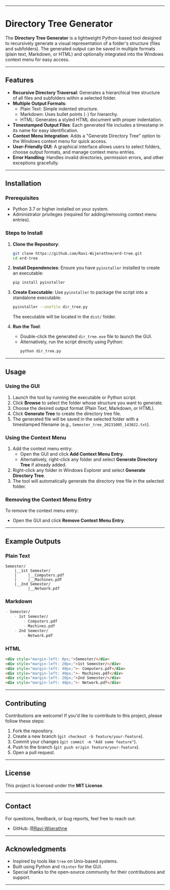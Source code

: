 
---

# Directory Tree Generator

The **Directory Tree Generator** is a lightweight Python-based tool designed to recursively generate a visual representation of a folder's structure (files and subfolders). The generated output can be saved in multiple formats (plain text, Markdown, or HTML) and optionally integrated into the Windows context menu for easy access.

---

## Features

- **Recursive Directory Traversal**: Generates a hierarchical tree structure of all files and subfolders within a selected folder.
- **Multiple Output Formats**:
  - Plain Text: Simple indented structure.
  - Markdown: Uses bullet points (`-`) for hierarchy.
  - HTML: Generates a styled HTML document with proper indentation.
- **Timestamped Output Files**: Each generated file includes a timestamp in its name for easy identification.
- **Context Menu Integration**: Adds a "Generate Directory Tree" option to the Windows context menu for quick access.
- **User-Friendly GUI**: A graphical interface allows users to select folders, choose output formats, and manage context menu entries.
- **Error Handling**: Handles invalid directories, permission errors, and other exceptions gracefully.

---

## Installation

### Prerequisites
- Python 3.7 or higher installed on your system.
- Administrator privileges (required for adding/removing context menu entries).

### Steps to Install

1. **Clone the Repository**:
   ```bash
   git clone https://github.com/Ravi-Wijerathne/erd-tree.git
   cd erd-tree
   ```

2. **Install Dependencies**:
   Ensure you have `pyinstaller` installed to create an executable:
   ```bash
   pip install pyinstaller
   ```

3. **Create Executable**:
   Use `pyinstaller` to package the script into a standalone executable:
   ```bash
   pyinstaller --onefile dir_tree.py
   ```
   The executable will be located in the `dist/` folder.

4. **Run the Tool**:
   - Double-click the generated `dir_tree.exe` file to launch the GUI.
   - Alternatively, run the script directly using Python:
     ```bash
     python dir_tree.py
     ```

---

## Usage

### Using the GUI
1. Launch the tool by running the executable or Python script.
2. Click **Browse** to select the folder whose structure you want to generate.
3. Choose the desired output format (Plain Text, Markdown, or HTML).
4. Click **Generate Tree** to create the directory tree file.
5. The generated file will be saved in the selected folder with a timestamped filename (e.g., `Semester_tree_20231005_143022.txt`).

### Using the Context Menu
1. Add the context menu entry:
   - Open the GUI and click **Add Context Menu Entry**.
   - Alternatively, right-click any folder and select **Generate Directory Tree** if already added.
2. Right-click any folder in Windows Explorer and select **Generate Directory Tree**.
3. The tool will automatically generate the directory tree file in the selected folder.

### Removing the Context Menu Entry
To remove the context menu entry:
- Open the GUI and click **Remove Context Menu Entry**.

---

## Example Outputs

### Plain Text
```
Semester/
    |__1st Semester/
    |     |__Computers.pdf
    |     |__Machines.pdf
    |__2nd Semester/
          |__Network.pdf
```

### Markdown
```markdown
- Semester/
    - 1st Semester/
        - Computers.pdf
        - Machines.pdf
    - 2nd Semester/
        - Network.pdf
```

### HTML
```html
<div style="margin-left: 0px;">Semester/</div>
<div style="margin-left: 20px;">1st Semester/</div>
<div style="margin-left: 40px;">- Computers.pdf</div>
<div style="margin-left: 40px;">- Machines.pdf</div>
<div style="margin-left: 20px;">2nd Semester/</div>
<div style="margin-left: 40px;">- Network.pdf</div>
```

---

## Contributing

Contributions are welcome! If you'd like to contribute to this project, please follow these steps:
1. Fork the repository.
2. Create a new branch (`git checkout -b feature/your-feature`).
3. Commit your changes (`git commit -m "Add some feature"`).
4. Push to the branch (`git push origin feature/your-feature`).
5. Open a pull request.

---

## License

This project is licensed under the **MIT License**.

---

## Contact

For questions, feedback, or bug reports, feel free to reach out:

- GitHub: [@Ravi-Wijerathne](https://github.com/Ravi-Wijerathne)

---

## Acknowledgments

- Inspired by tools like `tree` on Unix-based systems.
- Built using Python and `tkinter` for the GUI.
- Special thanks to the open-source community for their contributions and support.

---
